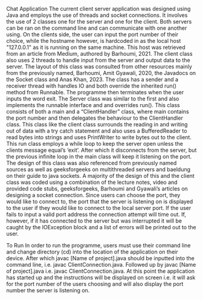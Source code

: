 Chat Application
The current client server application was designed using Java and employs the use of threads and socket connections. It involves the use of 2 classes one for the server and one for the client. 
Both servers can be ran on the command line and can communicate with one another using. 
On the clients side, the user can input the port number of their choice, while the hostname however, is hardcoded in as the local host "127.0.0.1" as it is running on the same machine. 
This host was retrieved from an article from Medium, authored by Barhoumi, 2021. The client class also uses 2 threads to handle input from the server and output data to the server. 
The layout of this class was consulted from other resources mainly from the previously named, Barhoumi, Amit Gyawali, 2020, the Javadocs on the Socket class and Anas Khan, 2023. 
The class has a sender and a receiver thread with handles IO and both override the inherited run() method from Runnable. The programme then terminates when the user inputs the word exit.
The Server class was similar to the first and also implements the runnable interface and and overrides run(). 
This class consists of both a main and a “ClientHandler” class, where main contains the port number and then delegates the behaviour to the ClientHandler class. 
This class like the client class surrounds the reading in and writing out of data with a try catch statement and also uses a BufferedReader to read bytes into strings and uses PrintWriter to write bytes out to the client. 
This run class employs a while loop to keep the server open unless the clients message equal’s ‘exit’. After which it disconnects from the server, but the previous infinite loop in the main class will keep it listening on the port.
The design of this class was also referenced from previously named sources as well as geeksforgeeks on multithreaded servers and baeldung on their guide to java sockets. 
A majority of the design of this and the client class was coded using a combination of the lecture notes, video and provided code stubs, geeksforgeeks, Barhoumi and Gyawali’s articles on designing a socket connection.
Since users can choose the port, they would like to connect to, the port that the server is listening on is displayed to the user if they would like to connect to the local server port. 
If the user fails to input a valid port address the connection attempt will time out. If, however, if it has connected to the server but was interrupted it will be caught by the IOException block 
and a list of errors will be printed out to the user.

To Run
In order to run the programme, users must use their command line and change directory (cd) into the location of the application on their device. After which javac [Name of project].java should be inputted into the command line,
i.e. javac ClientConnection.java. Followed up by javac [Name of project].java i.e. javac ClientConnection.java. 
At this point the application has started up and the instructions will be displayed on screen i.e. it will ask for the port number of the users choosing and will also display the port number the server is listening on.
